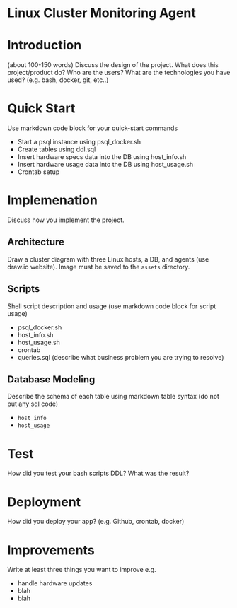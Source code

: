 # Linux Cluster Monitoring Agent
# Introduction
(about 100-150 words)
Discuss the design of the project. What does this project/product do? Who are the users? What are the technologies you have used? (e.g. bash, docker, git, etc..)

# Quick Start
Use markdown code block for your quick-start commands
- Start a psql instance using psql_docker.sh
- Create tables using ddl.sql
- Insert hardware specs data into the DB using host_info.sh
- Insert hardware usage data into the DB using host_usage.sh
- Crontab setup

# Implemenation
Discuss how you implement the project.
## Architecture
Draw a cluster diagram with three Linux hosts, a DB, and agents (use draw.io website). Image must be saved to the `assets` directory.

## Scripts
Shell script description and usage (use markdown code block for script usage)
- psql_docker.sh
- host_info.sh
- host_usage.sh
- crontab
- queries.sql (describe what business problem you are trying to resolve)

## Database Modeling
Describe the schema of each table using markdown table syntax (do not put any sql code)
- `host_info`
- `host_usage`

# Test
How did you test your bash scripts DDL? What was the result?

# Deployment
How did you deploy your app? (e.g. Github, crontab, docker)

# Improvements
Write at least three things you want to improve
e.g.
- handle hardware updates
- blah
- blah
